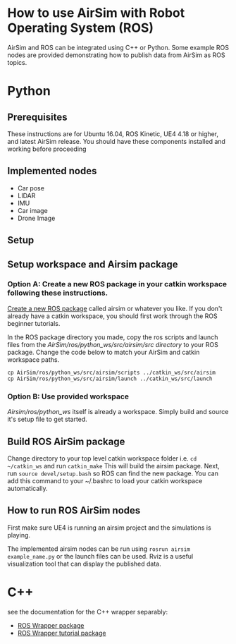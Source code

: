 # How to use AirSim with Robot Operating System (ROS)

AirSim and ROS can be integrated using C++ or Python.  Some example ROS nodes are provided demonstrating how to publish data from AirSim as ROS topics.

# Python

## Prerequisites

These instructions are for Ubuntu 16.04, ROS Kinetic, UE4 4.18 or higher, and latest AirSim release.
You should have these components installed and working before proceeding

## Implemented nodes
- Car pose
- LIDAR
- IMU
- Car image
- Drone Image

## Setup

## Setup workspace and Airsim package

### Option A: Create a new ROS package in your catkin workspace following these instructions.  

[Create a new ROS package](http://wiki.ros.org/ROS/Tutorials/CreatingPackage) called airsim or whatever you like.
If you don't already have a catkin workspace, you should first work through the ROS beginner tutorials.

In the ROS package directory you made, copy the ros scripts and launch files from the _AirSim/ros/python_ws/src/airsim/src directory_ to your ROS package. Change the code below to match your AirSim and catkin workspace paths.

```
cp AirSim/ros/python_ws/src/airsim/scripts ../catkin_ws/src/airsim
cp AirSim/ros/python_ws/src/airsim/launch ../catkin_ws/src/launch
```

### Option B: Use provided workspace
_Airsim/ros/python_ws_ itself is already a workspace. Simply build and source it's setup file to get started. 

## Build ROS AirSim package

Change directory to your top level catkin workspace folder i.e. ```cd ~/catkin_ws```  and run ```catkin_make```
This will build the airsim package.  Next, run ```source devel/setup.bash``` so ROS can find the new package.
You can add this command to your ~/.bashrc to load your catkin workspace automatically.

## How to run ROS AirSim nodes

First make sure UE4 is running an airsim project and the simulations is playing.

The implemented airsim nodes can be run using ```rosrun airsim example_name.py``` or the launch files can be used.
Rviz is a useful visualization tool that can display the published data. 

# C++ 

see the documentation for the C++ wrapper separably:
- [ROS Wrapper package](../ros/cplusplus_ws/src/airsim_ros_pkgs/README.md)
- [ROS Wrapper tutorial package](../ros/cplusplus_ws/src/airsim_tutorial_pkgs/README.md)
